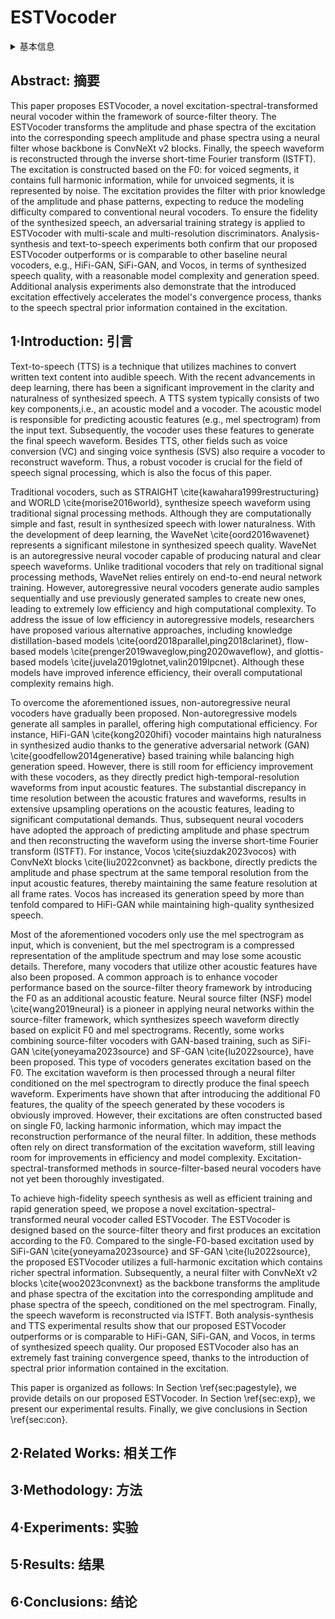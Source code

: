 # ESTVocoder

<details>
<summary>基本信息</summary>

- 标题: "ESTVocoder: An Excitation-Spectral-Transformed Neural Vocoder Conditioned on Mel Spectrogram"
- 作者:
  - 01 Xiao-Hang Jiang,
  - 02 Hui-Peng Du,
  - 03 Yang Ai,
  - 04 Ye-Xin Lu,
  - 05 Zhen-Hua Ling
- 链接:
  - [ArXiv](https://arxiv.org/abs/2411.11258)
  - [Publication]() Accepted by NCMMSC2024
  - [Github]()
  - [Demo]()
- 文件:
  - [ArXiv]()
  - [Publication] #TODO

</details>

## Abstract: 摘要

This paper proposes ESTVocoder, a novel excitation-spectral-transformed neural vocoder within the framework of source-filter theory.
The ESTVocoder transforms the amplitude and phase spectra of the excitation into the corresponding speech amplitude and phase spectra using a neural filter whose backbone is ConvNeXt v2 blocks.
Finally, the speech waveform is reconstructed through the inverse short-time Fourier transform (ISTFT).
The excitation is constructed based on the F0: for voiced segments, it contains full harmonic information, while for unvoiced segments, it is represented by noise.
The excitation provides the filter with prior knowledge of the amplitude and phase patterns, expecting to reduce the modeling difficulty compared to conventional neural vocoders.
To ensure the fidelity of the synthesized speech, an adversarial training strategy is applied to ESTVocoder with multi-scale and multi-resolution discriminators.
Analysis-synthesis and text-to-speech experiments both confirm that our proposed ESTVocoder outperforms or is comparable to other baseline neural vocoders, e.g., HiFi-GAN, SiFi-GAN, and Vocos, in terms of synthesized speech quality, with a reasonable model complexity and generation speed.
Additional analysis experiments also demonstrate that the introduced excitation effectively accelerates the model's convergence process, thanks to the speech spectral prior information contained in the excitation.

## 1·Introduction: 引言

Text-to-speech (TTS) is a technique that utilizes machines to convert written text content into audible speech.
With the recent advancements in deep learning, there has been a significant improvement in the clarity and naturalness of synthesized speech.
A TTS system typically consists of two key components,i.e., an acoustic model and a vocoder.
The acoustic model is responsible for predicting acoustic features (e.g., mel spectrogram) from the input text.
Subsequently, the vocoder uses these features to generate the final speech waveform.
Besides TTS, other fields such as voice conversion (VC) and singing voice synthesis (SVS) also require a vocoder to reconstruct waveform.
Thus, a robust vocoder is crucial for the field of speech signal processing, which is also the focus of this paper.

Traditional vocoders, such as STRAIGHT \cite{kawahara1999restructuring} and WORLD \cite{morise2016world}, synthesize speech waveform using traditional signal processing methods.
Although they are computationally simple and fast, result in synthesized speech with lower naturalness.
With the development of deep learning, the WaveNet \cite{oord2016wavenet} represents a significant milestone in synthesized speech quality.
WaveNet is an autoregressive neural vocoder capable of producing natural and clear speech waveforms.
Unlike traditional vocoders that rely on traditional signal processing methods, WaveNet relies entirely on end-to-end neural network training.
However, autoregressive neural vocoders generate audio samples sequentially and use previously generated samples to create new ones, leading to extremely low efficiency and high computational complexity.
To address the issue of low efficiency in autoregressive models, researchers have proposed various alternative approaches, including knowledge distillation-based models \cite{oord2018parallel,ping2018clarinet}, flow-based models \cite{prenger2019waveglow,ping2020waveflow}, and glottis-based models \cite{juvela2019glotnet,valin2019lpcnet}.
Although these models have improved inference efficiency, their overall computational complexity remains high.

To overcome the aforementioned issues, non-autoregressive neural vocoders have gradually been proposed.
Non-autoregressive models generate all samples in parallel, offering high computational efficiency.
For instance, HiFi-GAN \cite{kong2020hifi} vocoder maintains high naturalness in synthesized audio thanks to the generative adversarial network (GAN) \cite{goodfellow2014generative} based training while balancing high generation speed.
However, there is still room for efficiency improvement with these vocoders, as they directly predict high-temporal-resolution waveforms from input acoustic features.
The substantial discrepancy in time resolution between the acoustic fratures and waveforms, results in extensive upsampling operations on the acoustic features, leading to significant computational demands.
Thus, subsequent neural vocoders have adopted the approach of predicting amplitude and phase spectrum and then reconstructing the waveform using the inverse short-time Fourier transform (ISTFT).
For instance, Vocos \cite{siuzdak2023vocos} with ConvNeXt blocks \cite{liu2022convnet} as backbone, directly predicts the amplitude and phase spectrum at the same temporal resolution from the input acoustic features, thereby maintaining the same feature resolution at all frame rates.
Vocos has increased its generation speed by more than tenfold compared to HiFi-GAN while maintaining high-quality synthesized speech.

Most of the aforementioned vocoders only use the mel spectrogram as input, which is convenient, but the mel spectrogram is a compressed representation of the amplitude spectrum and may lose some acoustic details.
Therefore, many vocoders that utilize other acoustic features have also been proposed.
A common approach is to enhance vocoder performance based on the source-filter theory framework by introducing the F0 as an additional acoustic feature.
Neural source filter (NSF) model \cite{wang2019neural} is a pioneer in applying neural networks within the source-filter framework, which synthesizes speech waveform directly based on explicit F0 and mel spectrograms.
Recently, some works combining source-filter vocoders with GAN-based training, such as SiFi-GAN \cite{yoneyama2023source} and SF-GAN \cite{lu2022source}, have been proposed.
This type of vocoders generates excitation based on the F0.
The excitation waveform is then processed through a neural filter conditioned on the mel spectrogram to directly produce the final speech waveform.
Experiments have shown that after introducing the additional F0 features, the quality of the speech generated by these vocoders is obviously improved.
However, their excitations are often constructed based on single F0, lacking harmonic information, which may impact the reconstruction performance of the neural filter.
In addition, these methods often rely on direct transformation of the excitation waveform, still leaving room for improvements in efficiency and model complexity.
Excitation-spectral-transformed methods in source-filter-based neural vocoders have not yet been thoroughly investigated.

To achieve high-fidelity speech synthesis as well as efficient training and rapid generation speed, we propose a novel excitation-spectral-transformed neural vocoder called ESTVocoder.
The ESTVocoder is designed based on the source-filter theory and first produces an excitation according to the F0.
Compared to the single-F0-based excitation used by SiFi-GAN \cite{yoneyama2023source} and SF-GAN \cite{lu2022source}, the proposed ESTVocoder utilizes a full-harmonic excitation which contains richer spectral information.
Subsequently, a neural filter with ConvNeXt v2 blocks \cite{woo2023convnext} as the backbone transforms the amplitude and phase spectra of the excitation into the corresponding amplitude and phase spectra of the speech, conditioned on the mel spectrogram.
Finally, the speech waveform is reconstructed via ISTFT.
Both analysis-synthesis and TTS experimental results show that our proposed ESTVocoder outperforms or is comparable to HiFi-GAN, SiFi-GAN, and Vocos, in terms of synthesized speech quality.
Our proposed ESTVocoder also has an extremely fast training convergence speed, thanks to the introduction of spectral prior information contained in the excitation.

This paper is organized as follows:
In Section \ref{sec:pagestyle}, we provide details on our proposed ESTVocoder.
In Section \ref{sec:exp}, we present our experimental results.
Finally, we give conclusions in Section \ref{sec:con}.

## 2·Related Works: 相关工作

## 3·Methodology: 方法

## 4·Experiments: 实验

## 5·Results: 结果

## 6·Conclusions: 结论